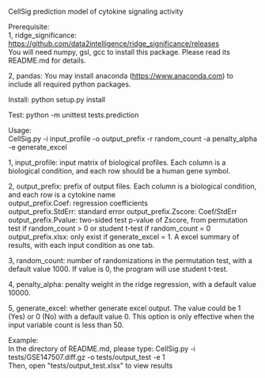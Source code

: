 CellSig prediction model of cytokine signaling activity

Prerequisite:  
1, ridge_significance: https://github.com/data2intelligence/ridge_significance/releases    
You will need numpy, gsl, gcc to install this package. Please read its README.md for details.

2, pandas: You may install anaconda (https://www.anaconda.com) to include all required python packages.

Install:
python setup.py install

Test:
python -m unittest tests.prediction

Usage:  
CellSig.py -i input_profile -o output_prefix -r random_count -a penalty_alpha -e generate_excel

1, input_profile: input matrix of biological profiles. Each column is a biological condition, and each row should be a human gene symbol.  

2, output_prefix: prefix of output files. Each column is a biological condition, and each row is a cytokine name  
	output_prefix.Coef: regression coefficients  
	output_prefix.StdErr: standard error
	output_prefix.Zscore: Coef/StdErr
	output_prefix.Pvalue: two-sided test p-value of Zscore, from permutation test if random_count > 0 or student t-test if random_count = 0  
	output_prefix.xlsx: only exist if generate_excel = 1. A excel summary of results, with each input condition as one tab.

3, random_count: number of randomizations in the permutation test, with a default value 1000. If value is 0, the program will use student t-test.    

4, penalty_alpha: penalty weight in the ridge regression, with a default value 10000.  

5, generate_excel: whether generate excel output. The value could be 1 (Yes) or 0 (No) with a default value 0. This option is only effective when the input variable count is less than 50.

Example:    
In the directory of README.md, please type: CellSig.py -i tests/GSE147507.diff.gz -o tests/output_test -e 1  
Then, open "tests/output_test.xlsx" to view results  
